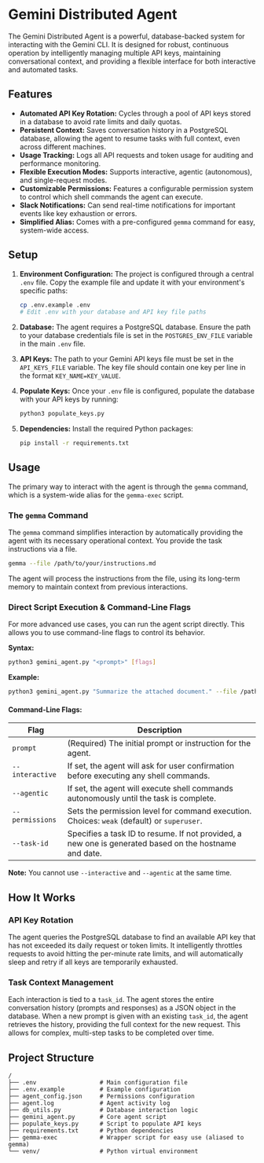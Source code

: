 # Gemini Distributed Agent

The Gemini Distributed Agent is a powerful, database-backed system for interacting with the Gemini CLI. It is designed for robust, continuous operation by intelligently managing multiple API keys, maintaining conversational context, and providing a flexible interface for both interactive and automated tasks.

## Features

-   **Automated API Key Rotation:** Cycles through a pool of API keys stored in a database to avoid rate limits and daily quotas.
-   **Persistent Context:** Saves conversation history in a PostgreSQL database, allowing the agent to resume tasks with full context, even across different machines.
-   **Usage Tracking:** Logs all API requests and token usage for auditing and performance monitoring.
-   **Flexible Execution Modes:** Supports interactive, agentic (autonomous), and single-request modes.
-   **Customizable Permissions:** Features a configurable permission system to control which shell commands the agent can execute.
-   **Slack Notifications:** Can send real-time notifications for important events like key exhaustion or errors.
-   **Simplified Alias:** Comes with a pre-configured `gemma` command for easy, system-wide access.

## Setup

1.  **Environment Configuration:** The project is configured through a central `.env` file. Copy the example file and update it with your environment's specific paths:
    ```bash
    cp .env.example .env
    # Edit .env with your database and API key file paths
    ```

2.  **Database:** The agent requires a PostgreSQL database. Ensure the path to your database credentials file is set in the `POSTGRES_ENV_FILE` variable in the main `.env` file.

3.  **API Keys:** The path to your Gemini API keys file must be set in the `API_KEYS_FILE` variable. The key file should contain one key per line in the format `KEY_NAME=KEY_VALUE`.

4.  **Populate Keys:** Once your `.env` file is configured, populate the database with your API keys by running:
    ```bash
    python3 populate_keys.py
    ```

5.  **Dependencies:** Install the required Python packages:
    ```bash
    pip install -r requirements.txt
    ```

## Usage

The primary way to interact with the agent is through the `gemma` command, which is a system-wide alias for the `gemma-exec` script.

### The `gemma` Command

The `gemma` command simplifies interaction by automatically providing the agent with its necessary operational context. You provide the task instructions via a file.

```bash
gemma --file /path/to/your/instructions.md
```

The agent will process the instructions from the file, using its long-term memory to maintain context from previous interactions.

### Direct Script Execution & Command-Line Flags

For more advanced use cases, you can run the agent script directly. This allows you to use command-line flags to control its behavior.

**Syntax:**
```bash
python3 gemini_agent.py "<prompt>" [flags]
```

**Example:**
```bash
python3 gemini_agent.py "Summarize the attached document." --file /path/to/document.txt --interactive
```

#### **Command-Line Flags:**

| Flag              | Description                                                                                                     |
| ----------------- | --------------------------------------------------------------------------------------------------------------- |
| `prompt`          | (Required) The initial prompt or instruction for the agent.                                                     |
| `--interactive`   | If set, the agent will ask for user confirmation before executing any shell commands.                             |
| `--agentic`       | If set, the agent will execute shell commands autonomously until the task is complete.                            |
| `--permissions`   | Sets the permission level for command execution. Choices: `weak` (default) or `superuser`.                        |
| `--task-id`       | Specifies a task ID to resume. If not provided, a new one is generated based on the hostname and date.            |

**Note:** You cannot use `--interactive` and `--agentic` at the same time.

## How It Works

### API Key Rotation

The agent queries the PostgreSQL database to find an available API key that has not exceeded its daily request or token limits. It intelligently throttles requests to avoid hitting the per-minute rate limits, and will automatically sleep and retry if all keys are temporarily exhausted.

### Task Context Management

Each interaction is tied to a `task_id`. The agent stores the entire conversation history (prompts and responses) as a JSON object in the database. When a new prompt is given with an existing `task_id`, the agent retrieves the history, providing the full context for the new request. This allows for complex, multi-step tasks to be completed over time.

## Project Structure

```
/
├── .env                  # Main configuration file
├── .env.example          # Example configuration
├── agent_config.json     # Permissions configuration
├── agent.log             # Agent activity log
├── db_utils.py           # Database interaction logic
├── gemini_agent.py       # Core agent script
├── populate_keys.py      # Script to populate API keys
├── requirements.txt      # Python dependencies
├── gemma-exec            # Wrapper script for easy use (aliased to gemma)
└── venv/                 # Python virtual environment
```